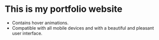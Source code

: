# This is my portfolio website
- Contains hover animations.
- Compatible with all mobile devices and with a beautiful and pleasant user interface.
